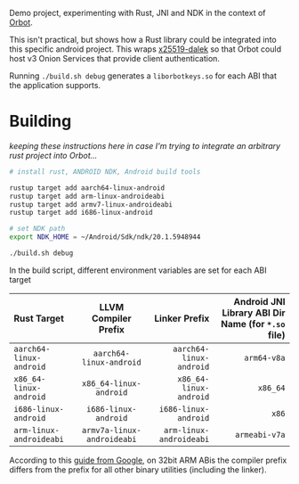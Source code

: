 Demo project, experimenting with Rust, JNI and NDK in the context of <a href ="https://github.com/guardianproject/orbot">Orbot</a>.

This isn't practical, but shows how a Rust library could be integrated into this specific android project. This wraps <a href="https://github.com/dalek-cryptography/x25519-dalek">x25519-dalek</a> so that Orbot could host v3 Onion Services that provide client authentication. 

Running `./build.sh debug` generates a `liborbotkeys.so` for each ABI that the application supports.  

# Building 
*keeping these instructions here in case I'm trying to integrate an arbitrary rust project into Orbot...*

```bash
# install rust, ANDROID NDK, Android build tools

rustup target add aarch64-linux-android
rustup target add arm-linux-androideabi
rustup target add armv7-linux-androideabi
rustup target add i686-linux-android

# set NDK path
export NDK_HOME = ~/Android/Sdk/ndk/20.1.5948944

./build.sh debug
```

In the build script, different environment variables are set for each ABI target

| Rust Target      | LLVM Compiler Prefix | Linker Prefix     | Android JNI Library ABI Dir Name (for `*.so` file) |
| :---        |    :----:   |          ---: |           ---: |
| `aarch64-linux-android`      | `aarch64-linux-android`       | `aarch64-linux-android`   | `arm64-v8a` |
| `x86_64-linux-android`   | `x86_64-linux-android`        | `x86_64-linux-android`      |`x86_64` |
| `i686-linux-android` | `i686-linux-android` | `i686-linux-android` | `x86` |
| `arm-linux-androideabi` | `armv7a-linux-androideabi` | `arm-linux-androideabi` | `armeabi-v7a` |

According to this <a href="https://developer.android.com/ndk/guides/other_build_systems">guide from Google</a>, on 32bit ARM ABis the compiler prefix differs from the prefix for all other binary utilities (including the linker).  